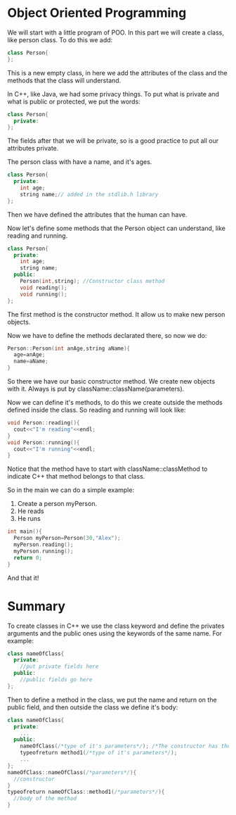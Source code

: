 # Object Oriented Programming

We will start with a little program of POO. In this part we will create a class, like person class.
To do this we add:

```C++
class Person{
};
```
This is a new empty class, in here we add the attributes of the class and the methods that the class will understand.

In C++, like Java, we had some privacy things. To put what is private and what is public or protected, we put the words:
```C++
class Person{
  private:
};
```
The fields after that we will be private, so is a good practice to put all our attributes private.

The person class with have a name, and it's ages.

```C++
class Person{
  private:
    int age;
    string name;// added in the stdlib.h library
};
```

Then we have defined the attributes that the human can have.

Now let's define some methods that the Person object can understand, like reading and running.
```C++
class Person{
  private:
    int age;
    string name;
  public:
    Person(int,string); //Constructor class method
    void reading();
    void running();
};
```
The first method is the constructor method. It allow us to make new person objects.

Now we have to define the methods declarated there, so now we do:
```C++
Person::Person(int anAge,string aName){
  age=anAge;
  name=aName;
}
```
So there we have our basic constructor method. We create new objects with it. Always is put by className::className(parameters).

Now we can define it's methods, to do this we create outside the methods defined inside the class.
So reading and running will look like:
```C++
void Person::reading(){
  cout<<"I'm reading"<<endl;
}
void Person::running(){
  cout<<"I'm running"<<endl;
}
```

Notice that the method have to start with className::classMethod to indicate C++ that method belongs to that class.

So in the main we can do a simple example:
1. Create a person myPerson.
2. He reads
3. He runs
```C++
int main(){
  Person myPerson=Person(30,"Alex");
  myPerson.reading();
  myPerson.running();
  return 0;
}
```
And that it!
# Summary
To create classes in C++ we use the class keyword and define the privates arguments and the public ones using the keywords of the same name.
For example:
```C++
class nameOfClass{
  private:
    //put private fields here
  public:
    //public fields go here
};
```
Then to define a method in the class, we put the name and return on the public field, and then outside the class we define it's body:
```C++
class nameOfClass{
  private:
    ...
  public:
    nameOfClass(/*type of it's parameters*/); /*The constructor has the name of the class*/
    typeofreturn method1(/*type of it's parameters*/);
    ...
};
nameOfClass::nameOfClass(/*parameters*/){
  //constructor
}
typeofreturn nameOfClass::method1(/*parameters*/){
  //body of the method
}
```
